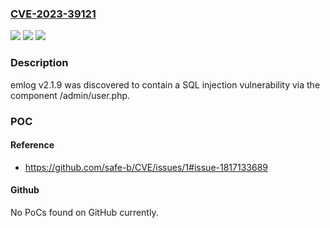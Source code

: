### [CVE-2023-39121](https://cve.mitre.org/cgi-bin/cvename.cgi?name=CVE-2023-39121)
![](https://img.shields.io/static/v1?label=Product&message=n%2Fa&color=blue)
![](https://img.shields.io/static/v1?label=Version&message=n%2Fa&color=blue)
![](https://img.shields.io/static/v1?label=Vulnerability&message=n%2Fa&color=brighgreen)

### Description

emlog v2.1.9 was discovered to contain a SQL injection vulnerability via the component /admin/user.php.

### POC

#### Reference
- https://github.com/safe-b/CVE/issues/1#issue-1817133689

#### Github
No PoCs found on GitHub currently.


